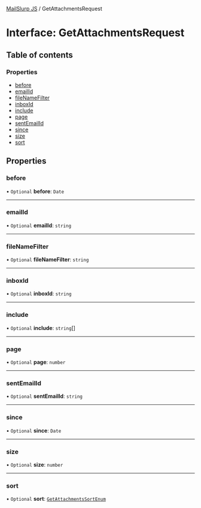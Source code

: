 [MailSlurp JS](../README.md) / GetAttachmentsRequest

# Interface: GetAttachmentsRequest

## Table of contents

### Properties

- [before](GetAttachmentsRequest.md#before)
- [emailId](GetAttachmentsRequest.md#emailid)
- [fileNameFilter](GetAttachmentsRequest.md#filenamefilter)
- [inboxId](GetAttachmentsRequest.md#inboxid)
- [include](GetAttachmentsRequest.md#include)
- [page](GetAttachmentsRequest.md#page)
- [sentEmailId](GetAttachmentsRequest.md#sentemailid)
- [since](GetAttachmentsRequest.md#since)
- [size](GetAttachmentsRequest.md#size)
- [sort](GetAttachmentsRequest.md#sort)

## Properties

### before

• `Optional` **before**: `Date`

___

### emailId

• `Optional` **emailId**: `string`

___

### fileNameFilter

• `Optional` **fileNameFilter**: `string`

___

### inboxId

• `Optional` **inboxId**: `string`

___

### include

• `Optional` **include**: `string`[]

___

### page

• `Optional` **page**: `number`

___

### sentEmailId

• `Optional` **sentEmailId**: `string`

___

### since

• `Optional` **since**: `Date`

___

### size

• `Optional` **size**: `number`

___

### sort

• `Optional` **sort**: [`GetAttachmentsSortEnum`](../enums/GetAttachmentsSortEnum.md)
